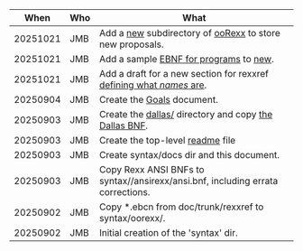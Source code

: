 | When     | Who | What
| -------- | --- | ----
| 20251021 | JMB | Add a [new](../oorexx/new/) subdirectory of [ooRexx](../oorexx) to store new proposals.
| 20251021 | JMB | Add a sample [EBNF for programs](../oorexx/new/program.ebnf) to [new](../oorexx/new/).
| 20251021 | JMB | Add a draft for a new section for rexxref [defining what *names* are](../oorexx/new/names.md).
| 20250904 | JMB | Create the [Goals](goals.md) document.
| 20250903 | JMB | Create the [dallas/](../dallas/) directory and copy [the Dallas BNF](../dallas/dallas.bnf).
| 20250903 | JMB | Create the top-level [readme](../readme.md) file
| 20250903 | JMB | Create syntax/docs dir and this document.
| 20250903 | JMB | Copy Rexx ANSI BNFs to syntax//ansirexx/ansi.bnf, including errata corrections.
| 20250902 | JMB | Copy *.ebcn from doc/trunk/rexxref to syntax/oorexx/.
| 20250902 | JMB | Initial creation of the 'syntax' dir.
